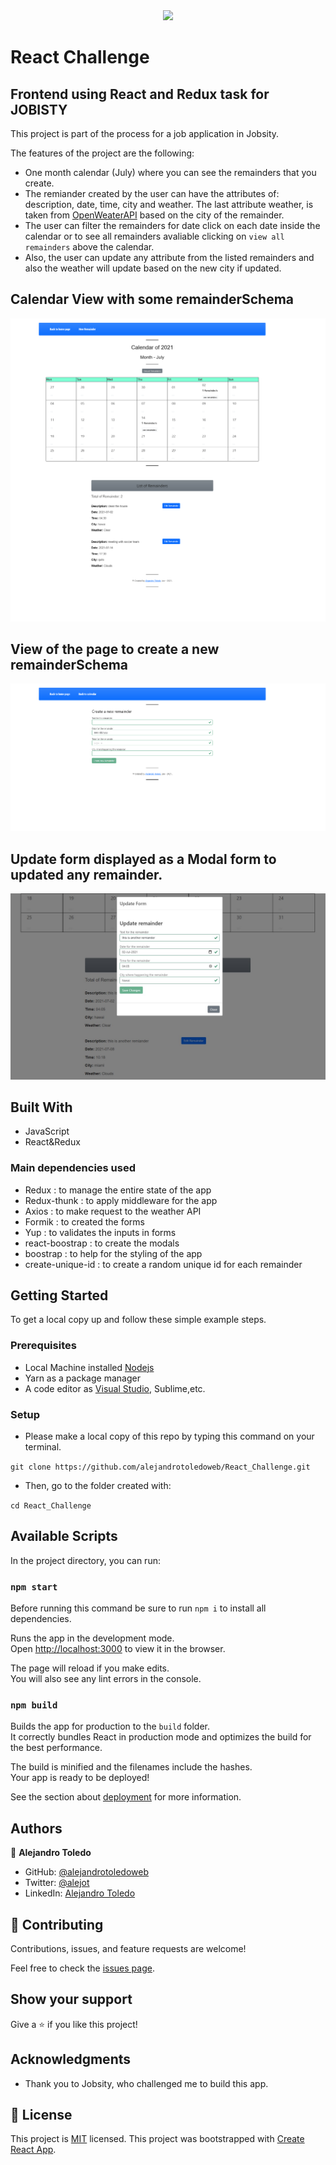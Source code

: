 <div align="center">
    <img src="https://raw.githubusercontent.com/Jobsity/ReactChallenge/main/src/assets/jobsity_logo_small.png"/>
</div>

# React Challenge

## Frontend using React and Redux task for JOBISTY

This project is part of the process for a job application in Jobsity.

The features of the project are the following:

- One month calendar (July) where you can see the remainders that you create.
- The remiander created by the user can have the attributes of: description, date, time, city and weather. The last attribute weather, is taken from [OpenWeaterAPI](https://openweathermap.org/api) based on the city of the remainder.
- The user can filter the remainders for date click on each date inside the calendar or to see all remainders avaliable clicking on `view all remainders` above the calendar.
- Also, the user can update any attribute from the listed remainders and also the weather will update based on the new city if updated.

## Calendar View with some remainderSchema

![](src/assets/calendar-screenshot.jpg)

## View of the page to create a new remainderSchema

![](src/assets/create-remainder-screen-shot.jpg)

## Update form displayed as a Modal form to updated any remainder.

![](src/assets/edit-remainder.png.jpg)

## Built With

- JavaScript
- React&Redux

### Main dependencies used

- Redux : to manage the entire state of the app
- Redux-thunk : to apply middleware for the app
- Axios : to make request to the weather API
- Formik : to created the forms
- Yup : to validates the inputs in forms
- react-boostrap : to create the modals
- boostrap : to help for the styling of the app
- create-unique-id : to create a random unique id for each remainder

## Getting Started

To get a local copy up and follow these simple example steps.

### Prerequisites

- Local Machine installed [Nodejs](https://nodejs.org/en/download/)
- Yarn as a package manager
- A code editor as [Visual Studio](https://code.visualstudio.com/download), Sublime,etc.

### Setup

- Please make a local copy of this repo by typing this command on your terminal.

`git clone https://github.com/alejandrotoledoweb/React_Challenge.git`

- Then, go to the folder created with:

`cd React_Challenge`

## Available Scripts

In the project directory, you can run:

### `npm start`

Before running this command be sure to run `npm i` to install all dependencies.

Runs the app in the development mode.\
Open [http://localhost:3000](http://localhost:3000) to view it in the browser.

The page will reload if you make edits.\
You will also see any lint errors in the console.

### `npm build`

Builds the app for production to the `build` folder.\
It correctly bundles React in production mode and optimizes the build for the best performance.

The build is minified and the filenames include the hashes.\
Your app is ready to be deployed!

See the section about [deployment](https://facebook.github.io/create-react-app/docs/deployment) for more information.

## Authors

👤 **Alejandro Toledo**

- GitHub: [@alejandrotoledoweb](https://github.com/alejandrotoledoweb)
- Twitter: [@alejot](https://twitter.com/alejot)
- LinkedIn: [Alejandro Toledo](https://www.linkedin.com/in/alejandro-toledo-freire/)

## 🤝 Contributing

Contributions, issues, and feature requests are welcome!

Feel free to check the [issues page](https://github.com/alejandrotoledoweb/React_Challenge/issues).

## Show your support

Give a ⭐️ if you like this project!

## Acknowledgments

- Thank you to Jobsity, who challenged me to build this app.

## 📝 License

This project is [MIT](lic.url) licensed.
This project was bootstrapped with [Create React App](https://github.com/facebook/create-react-app).
